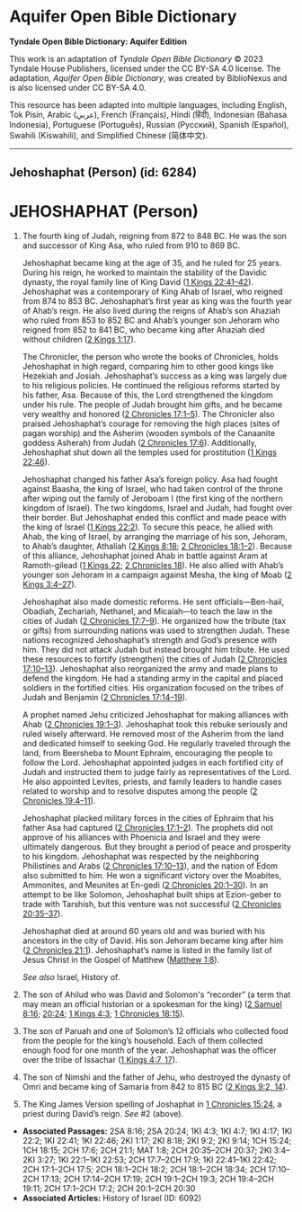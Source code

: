 # Aquifer Open Bible Dictionary

**Tyndale Open Bible Dictionary: Aquifer Edition**

This work is an adaptation of *Tyndale Open Bible Dictionary* © 2023 Tyndale House Publishers, licensed under the CC BY\-SA 4\.0 license. The adaptation, *Aquifer Open Bible Dictionary*, was created by BiblioNexus and is also licensed under CC BY\-SA 4\.0\.

This resource has been adapted into multiple languages, including English, Tok Pisin, Arabic (عربي), French (Français), Hindi (हिंदी), Indonesian (Bahasa Indonesia), Portuguese (Português), Russian (Русский), Spanish (Español), Swahili (Kiswahili), and Simplified Chinese (简体中文).



--------------------------------

## Jehoshaphat (Person) (id: 6284)

JEHOSHAPHAT (Person)
====================

1. The fourth king of Judah, reigning from 872 to 848 BC. He was the son and successor of King Asa, who ruled from 910 to 869 BC.

    Jehoshaphat became king at the age of 35, and he ruled for 25 years. During his reign, he worked to maintain the stability of the Davidic dynasty, the royal family line of King David ([1 Kings 22:41–42](https://ref.ly/1Kgs22:41-1Kgs22:42)). Jehoshaphat was a contemporary of King Ahab of Israel, who reigned from 874 to 853 BC. Jehoshaphat’s first year as king was the fourth year of Ahab’s reign. He also lived during the reigns of Ahab’s son Ahaziah who ruled from 853 to 852 BC and Ahab’s younger son Jehoram who reigned from 852 to 841 BC, who became king after Ahaziah died without children ([2 Kings 1:17](https://ref.ly/2Kgs1:17)).

    The Chronicler, the person who wrote the books of Chronicles, holds Jehoshaphat in high regard, comparing him to other good kings like Hezekiah and Josiah. Jehoshaphat’s success as a king was largely due to his religious policies. He continued the religious reforms started by his father, Asa. Because of this, the Lord strengthened the kingdom under his rule. The people of Judah brought him gifts, and he became very wealthy and honored ([2 Chronicles 17:1–5](https://ref.ly/2Chr17:1-2Chr17:5)). The Chronicler also praised Jehoshaphat’s courage for removing the high places (sites of pagan worship) and the Asherim (wooden symbols of the Canaanite goddess Asherah) from Judah ([2 Chronicles 17:6](https://ref.ly/2Chr17:6)). Additionally, Jehoshaphat shut down all the temples used for prostitution ([1 Kings 22:46](https://ref.ly/1Kgs22:46)).

    Jehoshaphat changed his father Asa’s foreign policy. Asa had fought against Baasha, the king of Israel, who had taken control of the throne after wiping out the family of Jeroboam I (the first king of the northern kingdom of Israel). The two kingdoms, Israel and Judah, had fought over their border. But Jehoshaphat ended this conflict and made peace with the king of Israel ([1 Kings 22:2](https://ref.ly/1Kgs22:2)). To secure this peace, he allied with Ahab, the king of Israel, by arranging the marriage of his son, Jehoram, to Ahab’s daughter, Athaliah ([2 Kings 8:18](https://ref.ly/2Kgs8:18); [2 Chronicles 18:1–2](https://ref.ly/2Chr18:1-2Chr18:2)). Because of this alliance, Jehoshaphat joined Ahab in battle against Aram at Ramoth\-gilead ([1 Kings 22](https://ref.ly/1Kgs22:1-1Kgs22:53); [2 Chronicles 18](https://ref.ly/2Chr18:1-2Chr18:34)). He also allied with Ahab’s younger son Jehoram in a campaign against Mesha, the king of Moab ([2 Kings 3:4–27](https://ref.ly/2Kgs3:4-2Kgs3:27)).

    Jehoshaphat also made domestic reforms. He sent officials—Ben\-hail, Obadiah, Zechariah, Nethanel, and Micaiah—to teach the law in the cities of Judah ([2 Chronicles 17:7–9](https://ref.ly/2Chr17:7-2Chr17:9)). He organized how the tribute (tax or gifts) from surrounding nations was used to strengthen Judah. These nations recognized Jehoshaphat’s strength and God’s presence with him. They did not attack Judah but instead brought him tribute. He used these resources to fortify (strengthen) the cities of Judah ([2 Chronicles 17:10–13](https://ref.ly/2Chr17:10-2Chr17:13)). Jehoshaphat also reorganized the army and made plans to defend the kingdom. He had a standing army in the capital and placed soldiers in the fortified cities. His organization focused on the tribes of Judah and Benjamin ([2 Chronicles 17:14–19](https://ref.ly/2Chr17:14-2Chr17:19)).

    A prophet named Jehu criticized Jehoshaphat for making alliances with Ahab ([2 Chronicles 19:1–3](https://ref.ly/2Chr19:1-2Chr19:3)). Jehoshaphat took this rebuke seriously and ruled wisely afterward. He removed most of the Asherim from the land and dedicated himself to seeking God. He regularly traveled through the land, from Beersheba to Mount Ephraim, encouraging the people to follow the Lord. Jehoshaphat appointed judges in each fortified city of Judah and instructed them to judge fairly as representatives of the Lord. He also appointed Levites, priests, and family leaders to handle cases related to worship and to resolve disputes among the people ([2 Chronicles 19:4–11](https://ref.ly/2Chr19:4-2Chr19:11)).

    Jehoshaphat placked military forces in the cities of Ephraim that his father Asa had captured ([2 Chronicles 17:1–2](https://ref.ly/2Chr17:1-2Chr17:2)). The prophets did not approve of his alliances with Phoenicia and Israel and they were ultimately dangerous. But they brought a period of peace and prosperity to his kingdom. Jehoshaphat was respected by the neighboring Philistines and Arabs ([2 Chronicles 17:10–13](https://ref.ly/2Chr17:10-2Chr17:13)), and the nation of Edom also submitted to him. He won a significant victory over the Moabites, Ammonites, and Meunites at En\-gedi ([2 Chronicles 20:1–30](https://ref.ly/2Chr20:1-2Chr20:30)). In an attempt to be like Solomon, Jehoshaphat built ships at Ezion\-geber to trade with Tarshish, but this venture was not successful ([2 Chronicles 20:35–37](https://ref.ly/2Chr20:35-2Chr20:37)).

    Jehoshaphat died at around 60 years old and was buried with his ancestors in the city of David. His son Jehoram became king after him ([2 Chronicles 21:1](https://ref.ly/2Chr21:1)). Jehoshaphat’s name is listed in the family list of Jesus Christ in the Gospel of Matthew ([Matthew 1:8](https://ref.ly/Matt1:8)).

    *See also* Israel, History of.

2. The son of Ahilud who was David and Solomon's “recorder” (a term that may mean an official historian or a spokesman for the king) ([2 Samuel 8:16](https://ref.ly/2Sam8:16); [20:24](https://ref.ly/2Sam20:24); [1 Kings 4:3](https://ref.ly/1Kgs4:3); [1 Chronicles 18:15](https://ref.ly/1Chr18:15)).
3. The son of Paruah and one of Solomon’s 12 officials who collected food from the people for the king’s household. Each of them collected enough food for one month of the year. Jehoshaphat was the officer over the tribe of Issachar ([1 Kings 4:7, 17](https://ref.ly/1Kgs4:7,1Kgs4:17)).
4. The son of Nimshi and the father of Jehu, who destroyed the dynasty of Omri and became king of Samaria from 842 to 815 BC ([2 Kings 9:2, 14](https://ref.ly/2Kgs9:2,2Kgs9:14)).
5. The King James Version spelling of Joshaphat in [1 Chronicles 15:24](https://ref.ly/1Chr15:24), a priest during David’s reign. *See* \#2 (above).

* **Associated Passages:** 2SA 8:16; 2SA 20:24; 1KI 4:3; 1KI 4:7; 1KI 4:17; 1KI 22:2; 1KI 22:41; 1KI 22:46; 2KI 1:17; 2KI 8:18; 2KI 9:2; 2KI 9:14; 1CH 15:24; 1CH 18:15; 2CH 17:6; 2CH 21:1; MAT 1:8; 2CH 20:35–2CH 20:37; 2KI 3:4–2KI 3:27; 1KI 22:1–1KI 22:53; 2CH 17:7–2CH 17:9; 1KI 22:41–1KI 22:42; 2CH 17:1–2CH 17:5; 2CH 18:1–2CH 18:2; 2CH 18:1–2CH 18:34; 2CH 17:10–2CH 17:13; 2CH 17:14–2CH 17:19; 2CH 19:1–2CH 19:3; 2CH 19:4–2CH 19:11; 2CH 17:1–2CH 17:2; 2CH 20:1–2CH 20:30
* **Associated Articles:** History of Israel (ID: 6092)

